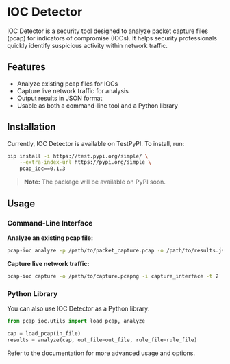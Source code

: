 # IOC Detector

IOC Detector is a security tool designed to analyze packet capture files (pcap) for indicators of compromise (IOCs). It helps security professionals quickly identify suspicious activity within network traffic.

## Features

- Analyze existing pcap files for IOCs
- Capture live network traffic for analysis
- Output results in JSON format
- Usable as both a command-line tool and a Python library

## Installation

Currently, IOC Detector is available on TestPyPI. To install, run:

```bash
pip install -i https://test.pypi.org/simple/ \
    --extra-index-url https://pypi.org/simple \
    pcap_ioc==0.1.3
```

> **Note:** The package will be available on PyPI soon.

## Usage

### Command-Line Interface

**Analyze an existing pcap file:**

```bash
pcap-ioc analyze -p /path/to/packet_capture.pcap -o /path/to/results.json
```

**Capture live network traffic:**

```bash
pcap-ioc capture -o /path/to/capture.pcapng -i capture_interface -t 2
```

### Python Library

You can also use IOC Detector as a Python library:

```python
from pcap_ioc.utils import load_pcap, analyze

cap = load_pcap(in_file)
results = analyze(cap, out_file=out_file, rule_file=rule_file)
```

Refer to the documentation for more advanced usage and options.